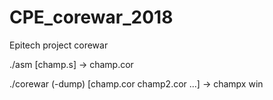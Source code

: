 # CPE_corewar_2018
Epitech project corewar


./asm [champ.s]
  -> champ.cor
  
 ./corewar (-dump) [champ.cor champ2.cor ...]
  -> champx win
 

